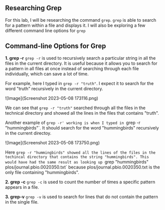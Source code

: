 **Researching Grep**
---
For this lab, I will be researching the command `grep`. `grep` is able to search for a pattern within a file and displays it. I will also be exploring a few different command line options for `grep`

**Command-line Options for Grep**
---
**1. grep -r**
`grep -r` is used to recursively search a particular string in all the files in the current directory. It is useful because it allows you to search for a pattern in all files at once instead of searching through each file individually, which can save a lot of time.

For example, here I typed in `grep -r "truth"`. I expect it to search for the word "truth" recursively in the current directory.

![Image](Screenshot 2023-05-08 173116.png)

We can see that `grep -r "truth"` searched through all the files in the technical directory and showed all the lines in the files that contains "truth". 

Another example of `grep -r' working is when I typed in `grep -r "hummingbirds"`. It should search for the word "hummingbirds" recursively in the current directoy.

![Image](Screenshot 2023-05-08 173750.png)

Here `grep -r "hummingbirds" showed all the lines of the files in the techincal directory that contains the string "hummingbirds". This would have had the same result as looking up `grep "hummingbirds" plos/journal.pbio.0020350.txt` because plos/journal.pbio.0020350.txt is the only file containing "hummingbirds".

**2. grep -c**
`grep -c` is used to count the number of times a specific pattern appears in a file.


**3. grep-v**
`grep -v` is used to search for lines that do not contain the pattern in the single file.


